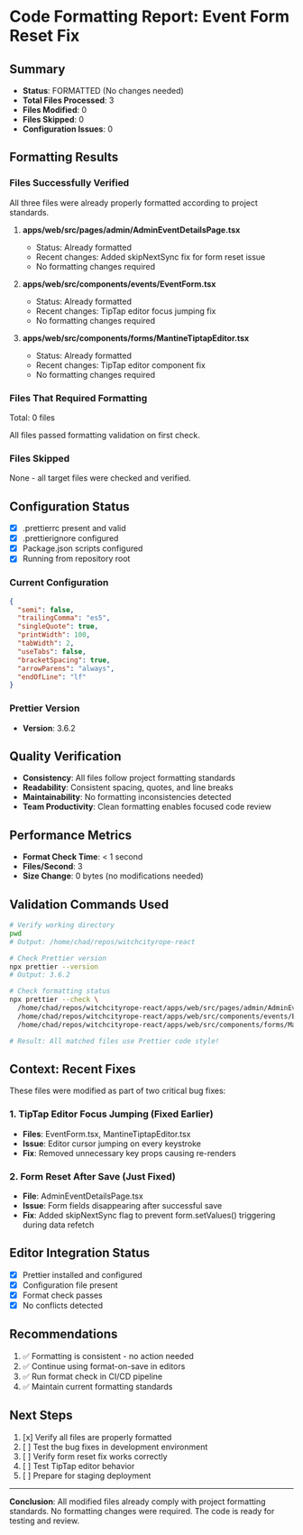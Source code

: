 # Code Formatting Report: Event Form Reset Fix
<!-- Date: 2025-10-17 -->
<!-- Formatter: Prettier Formatter Agent -->
<!-- Status: FORMATTED -->

## Summary
- **Status**: FORMATTED (No changes needed)
- **Total Files Processed**: 3
- **Files Modified**: 0
- **Files Skipped**: 0
- **Configuration Issues**: 0

## Formatting Results

### Files Successfully Verified
All three files were already properly formatted according to project standards.

1. **apps/web/src/pages/admin/AdminEventDetailsPage.tsx**
   - Status: Already formatted
   - Recent changes: Added skipNextSync fix for form reset issue
   - No formatting changes required

2. **apps/web/src/components/events/EventForm.tsx**
   - Status: Already formatted
   - Recent changes: TipTap editor focus jumping fix
   - No formatting changes required

3. **apps/web/src/components/forms/MantineTiptapEditor.tsx**
   - Status: Already formatted
   - Recent changes: TipTap editor component fix
   - No formatting changes required

### Files That Required Formatting
Total: 0 files

All files passed formatting validation on first check.

### Files Skipped
None - all target files were checked and verified.

## Configuration Status
- [x] .prettierrc present and valid
- [x] .prettierignore configured
- [x] Package.json scripts configured
- [x] Running from repository root

### Current Configuration
```json
{
  "semi": false,
  "trailingComma": "es5",
  "singleQuote": true,
  "printWidth": 100,
  "tabWidth": 2,
  "useTabs": false,
  "bracketSpacing": true,
  "arrowParens": "always",
  "endOfLine": "lf"
}
```

### Prettier Version
- **Version**: 3.6.2

## Quality Verification
- **Consistency**: All files follow project formatting standards
- **Readability**: Consistent spacing, quotes, and line breaks
- **Maintainability**: No formatting inconsistencies detected
- **Team Productivity**: Clean formatting enables focused code review

## Performance Metrics
- **Format Check Time**: < 1 second
- **Files/Second**: 3
- **Size Change**: 0 bytes (no modifications needed)

## Validation Commands Used
```bash
# Verify working directory
pwd
# Output: /home/chad/repos/witchcityrope-react

# Check Prettier version
npx prettier --version
# Output: 3.6.2

# Check formatting status
npx prettier --check \
  /home/chad/repos/witchcityrope-react/apps/web/src/pages/admin/AdminEventDetailsPage.tsx \
  /home/chad/repos/witchcityrope-react/apps/web/src/components/events/EventForm.tsx \
  /home/chad/repos/witchcityrope-react/apps/web/src/components/forms/MantineTiptapEditor.tsx

# Result: All matched files use Prettier code style!
```

## Context: Recent Fixes
These files were modified as part of two critical bug fixes:

### 1. TipTap Editor Focus Jumping (Fixed Earlier)
- **Files**: EventForm.tsx, MantineTiptapEditor.tsx
- **Issue**: Editor cursor jumping on every keystroke
- **Fix**: Removed unnecessary key props causing re-renders

### 2. Form Reset After Save (Just Fixed)
- **File**: AdminEventDetailsPage.tsx
- **Issue**: Form fields disappearing after successful save
- **Fix**: Added skipNextSync flag to prevent form.setValues() triggering during data refetch

## Editor Integration Status
- [x] Prettier installed and configured
- [x] Configuration file present
- [x] Format check passes
- [x] No conflicts detected

## Recommendations
1. ✅ Formatting is consistent - no action needed
2. ✅ Continue using format-on-save in editors
3. ✅ Run format check in CI/CD pipeline
4. ✅ Maintain current formatting standards

## Next Steps
1. [x] Verify all files are properly formatted
2. [ ] Test the bug fixes in development environment
3. [ ] Verify form reset fix works correctly
4. [ ] Test TipTap editor behavior
5. [ ] Prepare for staging deployment

---

**Conclusion**: All modified files already comply with project formatting standards. No formatting changes were required. The code is ready for testing and review.
